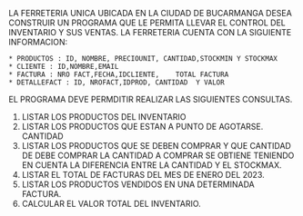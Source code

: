 LA FERRETERIA UNICA UBICADA EN LA CIUDAD DE BUCARMANGA DESEA CONSTRUIR UN PROGRAMA
QUE LE PERMITA LLEVAR EL CONTROL DEL INVENTARIO Y SUS VENTAS. LA FERRETERIA CUENTA CON
LA SIGUIENTE INFORMACION:

    * PRODUCTOS : ID, NOMBRE, PRECIOUNIT, CANTIDAD,STOCKMIN Y STOCKMAX
    * CLIENTE : ID,NOMBRE,EMAIL
    * FACTURA : NRO FACT,FECHA,IDCLIENTE,    TOTAL FACTURA
    * DETALLEFACT : ID, NROFACT,IDPROD, CANTIDAD  Y VALOR

EL PROGRAMA DEVE PERMDITIR REALIZAR LAS SIGUIENTES CONSULTAS.

1. LISTAR LOS PRODUCTOS DEL INVENTARIO
2. LISTAR LOS PRODUCTOS QUE ESTAN A PUNTO DE AGOTARSE. CANTIDAD<STOCKMIN>
3. LISTAR LOS PRODUCTOS QUE SE DEBEN COMPRAR Y QUE CANTIDAD DE DEBE COMPRAR
LA CANTIDAD A COMPRAR SE OBTIENE TENIENDO EN CUENTA LA DIFERENCIA ENTRE LA
CANTIDAD Y EL STOCKMAX.
4. LISTAR EL TOTAL DE FACTURAS DEL MES DE ENERO DEL 2023.
5. LISTAR LOS PRODUCTOS VENDIDOS EN UNA DETERMINADA FACTURA.
6. CALCULAR EL VALOR TOTAL DEL INVENTARIO.